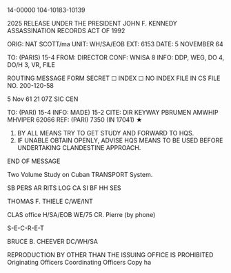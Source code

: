 14-00000
104-10183-10139

2025 RELEASE UNDER THE PRESIDENT JOHN F. KENNEDY ASSASSINATION RECORDS ACT OF 1992

ORIG: NAT SCOTT/ma
UNIT: WH/SA/EOB
EXT: 6153
DATE: 5 NOVEMBER 64

TO: (PARIS) 15-4
FROM: DIRECTOR
CONF: WNISA 8
INFO: DDP, WEG, DO 4, DO/H 3, VR, FILE

ROUTING
MESSAGE FORM
SECRET
☐ INDEX
☐ NO INDEX
FILE IN CS FILE NO. 200-120-58

5 Nov 61 21 07Z
SIC CEN

TO: (PARI) 15-4
INFO: MADE) 15-2
CITE: DIR
KEYWAY PBRUMEN AMWHIP MHVIPER 62066
REF: (PARI) 7350 (IN 17041) ★

1. BY ALL MEANS TRY TO GET STUDY AND FORWARD TO HQS.
2. IF UNABLE OBTAIN OPENLY, ADVISE HQS MEANS TO BE USED BEFORE UNDERTAKING CLANDESTINE APPROACH.

END OF MESSAGE

Two Volume Study on Cuban TRANSPORT System.

SB
PERS AR
RITS
LOG
CA
SI
BF
HH
SES

THOMAS F. THIELE
C/WE/INT

CLAS office
H/SA/EOB
WE/75
CR. Pierre (by phone)

S-E-C-R-E-T

BRUCE B. CHEEVER
DC/WH/SA

REPRODUCTION BY OTHER THAN THE ISSUING OFFICE IS PROHIBITED
Originating Officers
Coordinating Officers
Copy ha
